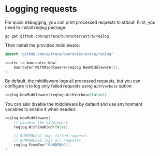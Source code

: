 # Logging requests

For quick debugging, you can print processed requests to stdout. First, you need to install reqlog
package:

```shell
go get github.com/uptrace/bunrouter/extra/reqlog
```

Then install the provided middleware:

```go
import "github.com/uptrace/bunrouter/extra/reqlog"

router := bunrouter.New(
	bunrouter.WithMiddleware(reqlog.NewMiddleware()),
)
```

By default, the middleware logs all processed requests, but you can configure it to log only failed
requests using `WithVerbose` option:

```go
reqlog.NewMiddleware(reqlog.WithVerbose(false))
```

You can also disable the middleware by default and use environment variables to enable it when
needed:

```go
reqlog.NewMiddleware(
    // disable the middleware
    reqlog.WithEnabled(false),

    // BUNDEBUG=1 logs failed requests
    // BUNDEBUG=2 logs all requests
    reqlog.FromEnv("BUNDEBUG"),
)
```
